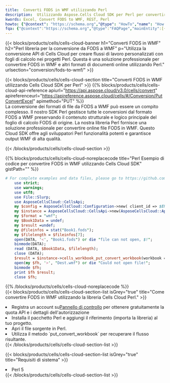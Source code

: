 ```yaml
---
title:  Converti FODS in WMF utilizzando Perl
description:  Utilizzando Aspose.Cells Cloud SDK per Perl per convertire un file in formato FODS in un file in formato WMF.
kwords: Excel, Convert FODS to WMF, REST, Perl
howto: {"@context": "https://schema.org","@type": "HowTo","name": "How to convert FODS to WMF using the Cells Cloud Perl library.","description": "How to convert FODS to WMF using the Cells Cloud Perl library.","image": {"@type": "ImageObject"},"url": "/perl/conversion/fods-to-wmf/","step": [{ "@type": "HowToStep","name": "How to convert FODS to WMF using the Cells Cloud Perl library. step 1", "image": {"@type": "ImageObject",},"url": "/perl/conversion/fods-to-wmf/","text": "Register an account at <a href='https://dashboard.aspose.cloud/'>Dashboard</a> to get free API quota & authorization details",},{ "@type": "HowToStep","name": "How to convert FODS to WMF using the Cells Cloud Perl library. step 1", "image": {"@type": "ImageObject",},"url": "/perl/conversion/fods-to-wmf/","text": "Install Perl package and add the reference (import the library) to your project.",},{ "@type": "HowToStep","name": "How to convert FODS to WMF using the Cells Cloud Perl library. step 1", "image": {"@type": "ImageObject",},"url": "/perl/conversion/fods-to-wmf/","text": "Open the source file in Perl.",},{ "@type": "HowToStep","name": "How to convert FODS to WMF using the Cells Cloud Perl library. step 1", "image": {"@type": "ImageObject",},"url": "/perl/conversion/fods-to-wmf/","text": "Use the `put_convert_workbook` method to retrieve the resulting stream.",}, ],"supply": {"@type": "HowToSupply","name": "document"},"tool": [{"@type": "HowToTool","name": "VIM, Visual Studio Code, Eclipse"},{"@type": "HowToTool","name": "Aspose Cells"}],"totalTime": "PT6M"}
fqa: {"@context":"https://schema.org","@type":"FAQPage","mainEntity":[{"@type":"Question","name":"Why convert file formats in C# using REST API?","acceptedAnswer":{"@type":"Answer","text":"Documents are encoded in many ways, and some files may be incompatible with the software you use. To open and read such files, just convert them to appropriate file formats.<br/><ol><li>Install .NET SDK and add the reference (import the library) to your project.</li><li>Open the source file in C# using REST API.</li><li>Call the PutConvertWorkbookRequest() method, passing an output filename with required extension.</li><li>Get the result of conversion as a separate file.</li></ol>"}},{"@type":"Question","name":"What file formats can I convert with your C# library?","acceptedAnswer":{"@type":"Answer","text":"We support a variety of file formats for conversion using .NET library, including XLSX, Excel, xls , PDF, CSV, HTML, Markdown, XML, PNG, JPG, TIFF, Json, TXT and many more."}},{"@type":"Question","name":"What is the maximum allowed file size for conversion using this .NET library?","acceptedAnswer":{"@type":"Answer","text":"There are no file size limits for format conversions using .NET library."}}]}
---
```

{{< blocks/products/cells/cells-cloud-banner h1="Converti FODS in WMF" h2="Perl libreria per la conversione da FODS a WMF" p="Utilizza la conversione API di Cells Cloud per creare flussi di lavoro personalizzati con fogli di calcolo nei progetti Perl. Questa è una soluzione professionale per convertire FODS in WMF e altri formati di documenti online utilizzando Perl." urlsection="conversion/fods-to-wmf/" >}}

{{< blocks/products/cells/cells-cloud-section title="Converti FODS in WMF utilizzando Cells Cloud SDK per Perl" >}}
{{% blocks/products/cells/cells-cloud-api-reference apiurl="https://api.aspose.cloud/v3.0/cells/convert" apireferenceurl="https://apireference.aspose.cloud/cells/#/Conversion/PutConvertExcel" apimethod="PUT" %}}
<br/>
La conversione dei formati di file da FODS a WMF può essere un compito complesso. Il nostro SDK Perl gestisce tutte le conversioni dal formato FODS a WMF preservando il contenuto strutturale e logico principale del foglio di calcolo FODS di origine. La nostra libreria Perl fornisce una soluzione professionale per convertire online file FODS in WMF. Questo Cloud SDK offre agli sviluppatori Perl funzionalità potenti e garantisce output WMF di alta qualità.

{{< /blocks/products/cells/cells-cloud-section >}}

{{% blocks/products/cells/cells-cloud-noreplacecode title="Perl Esempio di codice per convertire FODS in WMF utilizzando Cells Cloud SDK" gistPath="" %}}
 
```perl
# For complete examples and data files, please go to https://github.com/aspose-cells-cloud/aspose-cells-cloud-perl/
    use strict;
    use warnings;
    use utf8; 
    use File::Slurp;
    use AsposeCellsCloud::CellsApi;
    my $config = AsposeCellsCloud::Configuration->new( client_id => $ENV{'ProductClientId'}, client_secret => $ENV{'ProductClientSecret'});
    my $instance = AsposeCellsCloud::CellsApi->new(AsposeCellsCloud::ApiClient->new( $config));
    my $format = "wmf";
    my $Book1Data = undef;
    my $result =undef;
    my @fileinfos = stat("Book1.fods");
    my $filelength = $fileinfos[7];
    open(DATA, '<', "Book1.fods") or die "file can not open, $!";
    binmode(DATA);
    read (DATA, $Book1Data, $filelength);
    close (DATA); 
    $result = $instance->cells_workbook_put_convert_workbook(workbook => $Book1Data, format => $format);
    open(my $fh, '>', "Dest.wmf") or die "Could not open file!";
    binmode $fh;
    print $fh $result;
    close $fh;
```
 
{{% /blocks/products/cells/cells-cloud-noreplacecode %}}
<br/>
{{< blocks/products/cells/cells-cloud-section-list isGrey="true" title="Come convertire FODS in WMF utilizzando la libreria Cells Cloud Perl." >}}
<li> Registra un account su<a href="https://dashboard.aspose.cloud/">Pannello di controllo</a> per ottenere gratuitamente la quota API e i dettagli dell'autorizzazione</li>
<li>Installa il pacchetto Perl e aggiungi il riferimento (importa la libreria) al tuo progetto.</li>
<li>Apri il file sorgente in Perl.</li>
<li>Utilizza il metodo `put_convert_workbook` per recuperare il flusso risultante.</li>
{{< /blocks/products/cells/cells-cloud-section-list >}}

{{< blocks/products/cells/cells-cloud-section-list isGrey="true" title="Requisiti di sistema" >}}
<li>Perl 5</li>
{{< /blocks/products/cells/cells-cloud-section-list >}}
